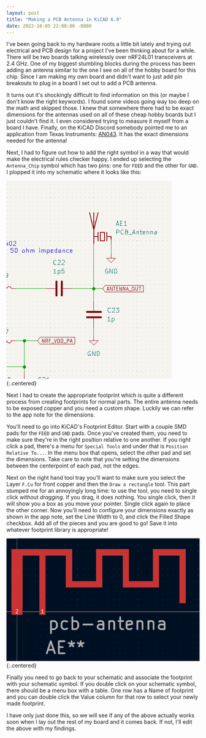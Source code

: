 ```yaml
---
layout: post
title: "Making a PCB Antenna in KiCAD 6.0"
date: 2022-10-05 22:00:00 -0800
---
```

I've been going back to my hardware roots a little bit lately and trying out electrical and PCB design for a project I've been thinking about for a while. There will be two boards talking wirelessly over nRF24L01 transceivers at 2.4 GHz. One of my biggest stumbling blocks during the process has been adding an antenna similar to the one I see on all of the hobby board for this chip. Since I am making my own board and didn't want to just add pin breakouts to plug in a board I set out to add a PCB antenna.


It turns out it's shockingly difficult to find information on this (or maybe I don't know the right keywords). I found some videos going way too deep on the math and skipped those. I knew that somewhere there had to be exact dimensions for the antennas used on all of these cheap hobby boards but I just couldn't find it. I even considered trying to measure it myself from a board I have. Finally, on the KiCAD Discord somebody pointed me to an application from Texas Instruments: [AN043](https://www.ti.com/lit/an/swra117d/swra117d.pdf). It has the exact dimensions needed for the antenna!

Next, I had to figure out how to add the right symbol in a way that would make the electrical rules checker happy. I ended up selecting the `Antenna_Chip` symbol which has two pins: one for `FEED` and the other for `GND`. I plopped it into my schematic where it looks like this: 

![Schematic with Antenna](/assets/img/20221005-antenna-schematic.png){:.centered}

Next I had to create the appropriate footprint which is quite a different process from creating footprints for normal parts. The entire antenna needs to be exposed copper and you need a custom shape. Luckily we can refer to the app note for the dimensions.

You'll need to go into KiCAD's Footprint Editor. Start with a couple SMD pads for the `FEED` and `GND` pads. Once you've created them, you need to make sure they're in the right position relative to one another. If you right click a pad, there's a menu for `Special Tools` and under that is `Position Relative To...`. In the menu box that opens, select the other pad and set the dimensions. Take care to note that you're setting the dimensions between the centerpoint of each pad, not the edges.

Next on the right hand tool tray you'll want to make sure you select the Layer `F.Cu` for front copper and then the `Draw a rectangle` tool. This part stumped me for an annoyingly long time: to use the tool, you need to single click *without dragging*. If you drag, it does nothing. You single click, then it will show you a box as you move your pointer. Single click again to place the other corner. Now you'll need to configure your dimensions exactly as shown in the app note, set the Line Width to 0, and click the Filled Shape checkbox. Add all of the pieces and you are good to go! Save it into whatever footprint library is appropriate!

![Antenna Footprint](/assets/img/20221005-antenna-footprint.png){:.centered}

Finally you need to go back to your schematic and associate the footprint with your schematic symbol. If you double click on your schematic symbol, there should be a menu box with a table. One row has a Name of footprint and you can double click the Value column for that row to select your newly made footprint.

I have only just done this, so we will see if any of the above actually works soon when I lay out the rest of my board and it comes back. If not, I'll edit the above with my findings.